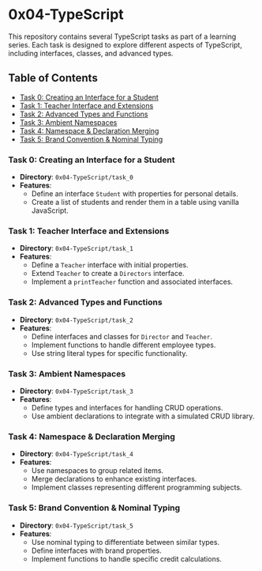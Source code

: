# 0x04-TypeScript

This repository contains several TypeScript tasks as part of a learning series. Each task is designed to explore different aspects of TypeScript, including interfaces, classes, and advanced types.

## Table of Contents

- [Task 0: Creating an Interface for a Student](#task-0-creating-an-interface-for-a-student)
- [Task 1: Teacher Interface and Extensions](#task-1-teacher-interface-and-extensions)
- [Task 2: Advanced Types and Functions](#task-2-advanced-types-and-functions)
- [Task 3: Ambient Namespaces](#task-3-ambient-namespaces)
- [Task 4: Namespace & Declaration Merging](#task-4-namespace--declaration-merging)
- [Task 5: Brand Convention & Nominal Typing](#task-5-brand-convention--nominal-typing)

### Task 0: Creating an Interface for a Student

- **Directory**: `0x04-TypeScript/task_0`
- **Features**:
  - Define an interface `Student` with properties for personal details.
  - Create a list of students and render them in a table using vanilla JavaScript.

### Task 1: Teacher Interface and Extensions

- **Directory**: `0x04-TypeScript/task_1`
- **Features**:
  - Define a `Teacher` interface with initial properties.
  - Extend `Teacher` to create a `Directors` interface.
  - Implement a `printTeacher` function and associated interfaces.

### Task 2: Advanced Types and Functions

- **Directory**: `0x04-TypeScript/task_2`
- **Features**:
  - Define interfaces and classes for `Director` and `Teacher`.
  - Implement functions to handle different employee types.
  - Use string literal types for specific functionality.

### Task 3: Ambient Namespaces

- **Directory**: `0x04-TypeScript/task_3`
- **Features**:
  - Define types and interfaces for handling CRUD operations.
  - Use ambient declarations to integrate with a simulated CRUD library.

### Task 4: Namespace & Declaration Merging

- **Directory**: `0x04-TypeScript/task_4`
- **Features**:
  - Use namespaces to group related items.
  - Merge declarations to enhance existing interfaces.
  - Implement classes representing different programming subjects.

### Task 5: Brand Convention & Nominal Typing

- **Directory**: `0x04-TypeScript/task_5`
- **Features**:
  - Use nominal typing to differentiate between similar types.
  - Define interfaces with brand properties.
  - Implement functions to handle specific credit calculations.
